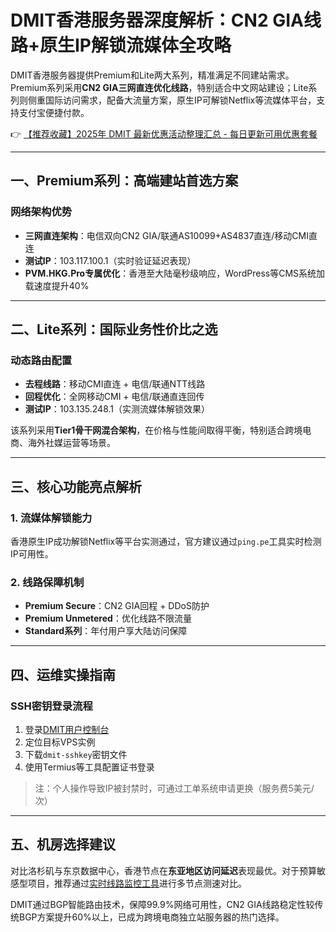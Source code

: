 # DMIT香港服务器深度解析：CN2 GIA线路+原生IP解锁流媒体全攻略

DMIT香港服务器提供Premium和Lite两大系列，精准满足不同建站需求。Premium系列采用**CN2 GIA三网直连优化线路**，特别适合中文网站建设；Lite系列则侧重国际访问需求，配备大流量方案，原生IP可解锁Netflix等流媒体平台，支持支付宝便捷付款。

👉 [【推荐收藏】2025年 DMIT 最新优惠活动整理汇总 - 每日更新可用优惠套餐](https://bit.ly/dmit_coupon)

---

## 一、Premium系列：高端建站首选方案
### 网络架构优势
- **三网直连架构**：电信双向CN2 GIA/联通AS10099+AS4837直连/移动CMI直连
- **测试IP**：103.117.100.1（实时验证延迟表现）
- **PVM.HKG.Pro专属优化**：香港至大陆毫秒级响应，WordPress等CMS系统加载速度提升40%

---

## 二、Lite系列：国际业务性价比之选
### 动态路由配置
- **去程线路**：移动CMI直连 + 电信/联通NTT线路
- **回程优化**：全网移动CMI + 电信/联通直连回传
- **测试IP**：103.135.248.1（实测流媒体解锁效果）

该系列采用**Tier1骨干网混合架构**，在价格与性能间取得平衡，特别适合跨境电商、海外社媒运营等场景。

---

## 三、核心功能亮点解析
### 1. 流媒体解锁能力
香港原生IP成功解锁Netflix等平台实测通过，官方建议通过`ping.pe`工具实时检测IP可用性。

### 2. 线路保障机制
- **Premium Secure**：CN2 GIA回程 + DDoS防护
- **Premium Unmetered**：优化线路不限流量
- **Standard系列**：年付用户享大陆访问保障

---

## 四、运维实操指南
### SSH密钥登录流程
1. 登录[DMIT用户控制台](https://bit.ly/dmit_coupon)
2. 定位目标VPS实例
3. 下载`dmit-sshkey`密钥文件
4. 使用Termius等工具配置证书登录

> 注：个人操作导致IP被封禁时，可通过工单系统申请更换（服务费5美元/次）

---

## 五、机房选择建议
对比洛杉矶与东京数据中心，香港节点在**东亚地区访问延迟**表现最优。对于预算敏感型项目，推荐通过[实时线路监控工具](https://bit.ly/dmit_coupon)进行多节点测速对比。

DMIT通过BGP智能路由技术，保障99.9%网络可用性，CN2 GIA线路稳定性较传统BGP方案提升60%以上，已成为跨境电商独立站服务器的热门选择。